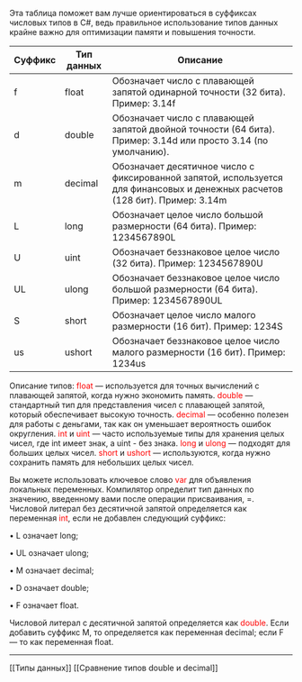 Эта таблица поможет вам лучше ориентироваться в суффиксах числовых типов в C#, ведь правильное использование типов данных крайне важно для оптимизации памяти и повышения точности.

| Суффикс | Тип данных | Описание                                                                                                                      |
| ------- | ---------- | ----------------------------------------------------------------------------------------------------------------------------- |
| f       | float      | Обозначает число с плавающей запятой одинарной точности (32 бита). Пример: 3.14f                                              |
| d       | double     | Обозначает число с плавающей запятой двойной точности (64 бита). Пример: 3.14d или просто 3.14 (по умолчанию).                |
| m       | decimal    | Обозначает десятичное число с фиксированной запятой, используется для финансовых и денежных расчетов (128 бит). Пример: 3.14m |
| L       | long       | Обозначает целое число большой размерности (64 бита). Пример: 1234567890L                                                     |
| U       | uint       | Обозначает беззнаковое целое число (32 бита). Пример: 1234567890U                                                             |
| UL      | ulong      | Обозначает беззнаковое целое число большой размерности (64 бита). Пример: 1234567890UL                                        |
| S       | short      | Обозначает целое число малого размерности (16 бит). Пример: 1234S                                                             |
| us      | ushort     | Обозначает беззнаковое целое число малого размерности (16 бит). Пример: 1234us                                                |
Описание типов:
<font color="#ff0000">float</font> — используется для точных вычислений с плавающей запятой, когда нужно экономить память.
<font color="#ff0000">double</font> — стандартный тип для представления чисел с плавающей запятой, который обеспечивает высокую точность.
<font color="#ff0000">decimal</font> — особенно полезен для работы с деньгами, так как он уменьшает вероятность ошибок округления.
<font color="#ff0000">int</font> и <font color="#ff0000">uint</font> — часто используемые типы для хранения целых чисел, где int имеет знак, а uint - без знака.
<font color="#ff0000">long</font> и <font color="#ff0000">ulong</font> — подходят для больших целых чисел.
<font color="#ff0000">short</font> и <font color="#ff0000">ushort </font>— используются, когда нужно сохранить память для небольших целых чисел.

Вы можете использовать ключевое слово <font color="#ff0000">var</font> для объявления локальных переменных. Компилятор определит тип данных по значению, введенному вами после операции присваивания, =.
Числовой литерал без десятичной запятой определяется как переменная <font color="#ff0000">int</font>, если не добавлен следующий суффикс:

• L означает long;

• UL означает ulong;

• M означает decimal;

• D означает double;

• F означает float.

Числовой литерал с десятичной запятой определяется как <font color="#ff0000">double</font>. Если добавить суффикс M, то определяется как переменная decimal; если F — то как переменная float.
___

[[Типы данных]]
[[Сравнение типов double и decimal]]
